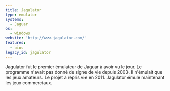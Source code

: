 ```yaml
---
title: Jagulator
type: emulator
systems:
  - Jaguar
os:
  - windows
website: 'http://www.jagulator.com/'
features:
  - bios
legacy_id: jagulator
---
```

Jagulator fut le premier émulateur de Jaguar à avoir vu le jour. Le programme n'avait pas donné de signe de vie depuis 2003. Il n'émulait que les jeux amateurs. Le projet a repris vie en 2011. Jagulator émule maintenant les jeux commerciaux.
